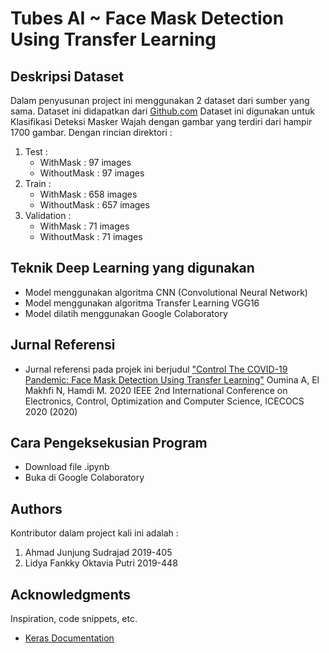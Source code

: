# Tubes AI ~ Face Mask Detection Using Transfer Learning
## Deskripsi Dataset
Dalam penyusunan project ini menggunakan 2 dataset dari sumber yang sama. Dataset ini didapatkan dari [Github.com](https://github.com/prajnasb/observations/tree/master/experiements/dest_folder) Dataset ini digunakan untuk Klasifikasi Deteksi Masker Wajah dengan gambar yang terdiri dari hampir 1700 gambar. Dengan rincian direktori :
  1. Test :
     * WithMask : 97 images
     * WithoutMask : 97 images
  2. Train :
     * WithMask : 658 images
     * WithoutMask : 657 images
  3. Validation :
     * WithMask : 71 images
     * WithoutMask : 71 images
## Teknik Deep Learning yang digunakan
* Model menggunakan algoritma CNN (Convolutional Neural Network)
* Model menggunakan algoritma Transfer Learning VGG16
* Model dilatih menggunakan Google Colaboratory
## Jurnal Referensi
* Jurnal referensi pada projek ini berjudul ["Control The COVID-19 Pandemic: Face Mask 
Detection Using Transfer Learning"](https://www.mendeley.com/catalogue/33180134-8299-34ea-8f45-c008326f90f6/) Oumina A, El Makhfi N, Hamdi M.
2020 IEEE 2nd International Conference on Electronics, Control, Optimization and Computer Science, ICECOCS 2020 (2020)
## Cara Pengeksekusian Program
* Download file .ipynb
* Buka di Google Colaboratory

## Authors
Kontributor dalam project kali ini adalah :
1. Ahmad Junjung Sudrajad 2019-405
2. Lidya Fankky Oktavia Putri 2019-448

## Acknowledgments
Inspiration, code snippets, etc.
* [Keras Documentation](https://keras.io/api/applications/vgg/)

